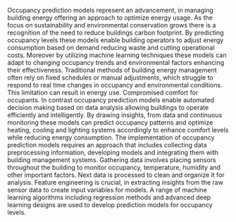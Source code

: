 Occupancy prediction models represent an advancement, in managing building energy offering an approach to optimize energy usage. As the focus on 
sustainability and environmental conservation grows there is a recognition of the need to reduce buildings carbon footprint. By predicting occupancy 
levels these models enable building operators to adjust energy consumption based on demand reducing waste and cutting operational costs. Moreover by 
utilizing machine learning techniques these models can adapt to changing occupancy trends and environmental factors enhancing their effectiveness. 
Traditional methods of building energy management often rely on fixed schedules or manual adjustments, which struggle to respond to real time changes 
in occupancy and environmental conditions. This limitation can result in energy use. Compromised comfort for occupants. In contrast occupancy 
prediction models enable automated decision making based on data analysis allowing buildings to operate efficiently and intelligently. By drawing 
insights, from data and continuous monitoring these models can predict occupancy patterns and optimize heating, cooling and lighting systems 
accordingly to enhance comfort levels while reducing energy consumption. 
The implementation of occupancy prediction models requires an approach that includes collecting data preprocessing information, developing models 
and integrating them with building management systems. Gathering data involves placing sensors throughout the building to monitor occupancy, 
temperature, humidity and other important factors. Next data is processed to clean and organize it for analysis. Feature engineering is crucial, in extracting 
insights from the raw sensor data to create input variables for models. A range of machine learning algorithms including regression methods and advanced 
deep learning designs are used to develop prediction models for occupancy levels.
